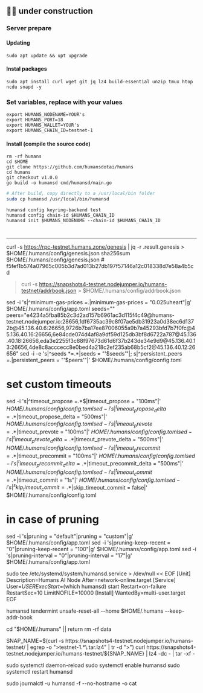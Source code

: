 ## 🚧🚧 under construction 

### Server prepare
#### Updating
```
sudo apt update && upt upgrade
```
#### Instal packages
```
sudo apt install curl wget git jq lz4 build-essential unzip tmux htop ncdu snapd -y
```

### Set variables, replace with your values
```
export HUMANS_NODENAME=YOUR's
export HUMANS_PORT=18
export HUMANS_WALLET=YOUR's
export HUMANS_CHAIN_ID=testnet-1
```

#### Install (compile the source code)
```
rm -rf humans
cd $HOME
git clone https://github.com/humansdotai/humans
cd humans
git checkout v1.0.0
go build -o humansd cmd/humansd/main.go
```
```bash
# After build, copy directly to a /usr/local/bin folder
sudo cp humansd /usr/local/bin/humansd
```
```
humansd config keyring-backend test
humansd config chain-id $HUMANS_CHAIN_ID
humansd init $HUMANS_NODENAME --chain-id $HUMANS_CHAIN_ID
```

#
____

curl -s https://rpc-testnet.humans.zone/genesis | jq -r .result.genesis > $HOME/.humans/config/genesis.json
sha256sum $HOME/.humans/config/genesis.json # f5fef1b574a07965c005b3d7ad013b27db197f57146a12c018338d7e58a4b5cd

> curl -s https://snapshots4-testnet.nodejumper.io/humans-testnet/addrbook.json > $HOME/.humans/config/addrbook.json

sed -i 's|^minimum-gas-prices *=.*|minimum-gas-prices = "0.025uheart"|g' $HOME/.humans/config/app.toml
seeds=""
peers="e4234a5fba85b2c3d2ad157b6961ac3d115f4c49@humans-testnet.nodejumper.io:28656,1df6735ac39c8f07ae5db31923a0d38ec6d1372b@45.136.40.6:26656,9726b7ba17ee87006055a9b7a45293bfd7b7f0fc@45.136.40.16:26656,6e84cde074d4af8a9df59d125db3bf8d6722a787@45.136.40.18:26656,eda3e2255f3c88f97673d61d6f37b243de34e9d9@45.136.40.13:26656,4de8c8acccecc8e0bed4a218c2ef235ab68b5cf2@45.136.40.12:26656"
sed -i -e 's|^seeds *=.*|seeds = "'$seeds'"|; s|^persistent_peers *=.*|persistent_peers = "'$peers'"|' $HOME/.humans/config/config.toml

# set custom timeouts
sed -i 's|^timeout_propose =.*$|timeout_propose = "100ms"|' $HOME/.humans/config/config.toml
sed -i 's|^timeout_propose_delta =.*$|timeout_propose_delta = "500ms"|' $HOME/.humans/config/config.toml
sed -i 's|^timeout_prevote =.*$|timeout_prevote = "100ms"|' $HOME/.humans/config/config.toml
sed -i 's|^timeout_prevote_delta =.*$|timeout_prevote_delta = "500ms"|' $HOME/.humans/config/config.toml
sed -i 's|^timeout_precommit =.*$|timeout_precommit = "100ms"|' $HOME/.humans/config/config.toml
sed -i 's|^timeout_precommit_delta =.*$|timeout_precommit_delta = "500ms"|' $HOME/.humans/config/config.toml
sed -i 's|^timeout_commit =.*$|timeout_commit = "1s"|' $HOME/.humans/config/config.toml
sed -i 's|^skip_timeout_commit =.*$|skip_timeout_commit = false|' $HOME/.humans/config/config.toml

# in case of pruning
sed -i 's|pruning = "default"|pruning = "custom"|g' $HOME/.humans/config/app.toml
sed -i 's|pruning-keep-recent = "0"|pruning-keep-recent = "100"|g' $HOME/.humans/config/app.toml
sed -i 's|pruning-interval = "0"|pruning-interval = "17"|g' $HOME/.humans/config/app.toml

sudo tee /etc/systemd/system/humansd.service > /dev/null << EOF
[Unit]
Description=Humans AI Node
After=network-online.target
[Service]
User=$USER
ExecStart=$(which humansd) start
Restart=on-failure
RestartSec=10
LimitNOFILE=10000
[Install]
WantedBy=multi-user.target
EOF

humansd tendermint unsafe-reset-all --home $HOME/.humans --keep-addr-book

cd "$HOME/.humans" || return
rm -rf data

SNAP_NAME=$(curl -s https://snapshots4-testnet.nodejumper.io/humans-testnet/ | egrep -o ">testnet-1.*\.tar.lz4" | tr -d ">")
curl https://snapshots4-testnet.nodejumper.io/humans-testnet/${SNAP_NAME} | lz4 -dc - | tar -xf -

sudo systemctl daemon-reload
sudo systemctl enable humansd
sudo systemctl restart humansd

sudo journalctl -u humansd -f --no-hostname -o cat

